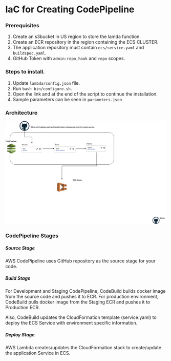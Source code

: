 # IaC for Creating CodePipeline

### Prerequisites
1. Create an s3bucket in US region to store the lamda function.
2. Create an ECR repository in the region containing the ECS CLUSTER.
3. The application repository must contain `ecs/service.yaml` and `buildspec.yaml`.
4. GitHub Token with `admin:repo_hook` and `repo` scopes.

### Steps to install.
1. Update `lambda/config.json` file.
2. Run `bash bin/configure.sh`.
3. Open the link and at the end of the script to continue the installation.
4. Sample parameters can be seen in `parameters.json`

### Architecture
![Preview](CICDPipeline.png)

### CodePipeline Stages
##### Source Stage
AWS CodePipeline uses GitHub repository as the source stage for your code.

##### Build Stage
For Development and Staging CodePipeline, CodeBuild builds docker image from the 
source code and pushes it to ECR.
For production environment, CodeBuild pulls docker image from the
Staging ECR and pushes it to Production ECR.

Also, CodeBuild updates the CloudFormation template (service.yaml) to deploy the ECS
Service with environment specific information.

##### Deploy Stage
AWS Lambda creates/updates the CloudFormation stack to create/update the 
application Service in ECS.
